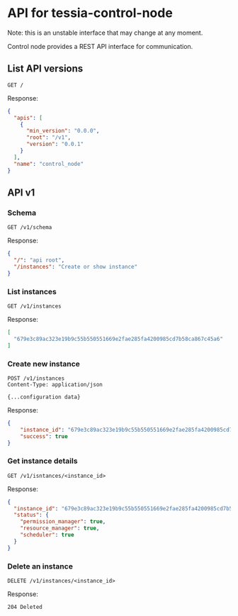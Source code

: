 <!--
Copyright 2021 IBM Corp.

Licensed under the Apache License, Version 2.0 (the "License");
you may not use this file except in compliance with the License.
You may obtain a copy of the License at

   http://www.apache.org/licenses/LICENSE-2.0

Unless required by applicable law or agreed to in writing, software
distributed under the License is distributed on an "AS IS" BASIS,
WITHOUT WARRANTIES OR CONDITIONS OF ANY KIND, either express or implied.
See the License for the specific language governing permissions and
limitations under the License.
-->
# API for tessia-control-node

Note: this is an unstable interface that may change at any moment.

Control node provides a REST API interface for communication.

## List API versions

```
GET /
```

Response:
```json
{
  "apis": [
    {
      "min_version": "0.0.0",
      "root": "/v1",
      "version": "0.0.1"
    }
  ],
  "name": "control_node"
}
```

## API v1

### Schema

```
GET /v1/schema
```
Response:
```json
{
  "/": "api root",
  "/instances": "Create or show instance"
}
```

### List instances
```
GET /v1/instances
```
Response:
```json
[
  "679e3c89ac323e19b9c55b550551669e2fae285fa4200985cd7b58ca867c45a6"
]
```

### Create new instance
```
POST /v1/instances
Content-Type: application/json

{...configuration data}
```
Response:
```json
{
    "instance_id": "679e3c89ac323e19b9c55b550551669e2fae285fa4200985cd7b58ca867c45a6",
    "success": true
}
```

### Get instance details
```
GET /v1/isntances/<instance_id>
```
Response:
```json
{
  "instance_id": "679e3c89ac323e19b9c55b550551669e2fae285fa4200985cd7b58ca867c45a6",
  "status": {
    "permission_manager": true,
    "resource_manager": true,
    "scheduler": true
  }
}
```

### Delete an instance
```
DELETE /v1/instances/<instance_id>
```
Response:
```
204 Deleted
```

